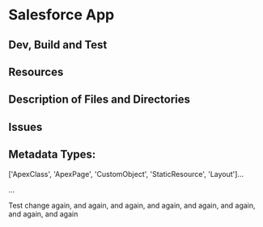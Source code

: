 # Salesforce App

## Dev, Build and Test

## Resources

## Description of Files and Directories

## Issues

## Metadata Types:

['ApexClass', 'ApexPage', 'CustomObject', 'StaticResource', 'Layout']...

...

Test change again, and again, and again, and again, and again, and again, and again, and again